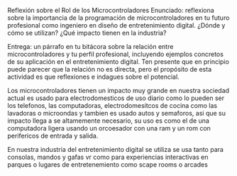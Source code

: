 Reflexión sobre el Rol de los Microcontroladores
Enunciado: reflexiona sobre la importancia de la programación de microcontroladores en tu futuro profesional
como ingeniero en diseño de entretenimiento digital. ¿Dónde y cómo se utilizan? ¿Qué impacto tienen en la 
industria?

Entrega: un párrafo en tu bitácora sobre la relación entre microcontroladores y tu perfil profesional, 
incluyendo ejemplos concretos de su aplicación en el entretenimiento digital. Ten presente que en principio
puede parecer que la relación no es directa, pero el propósito de esta actividad es que reflexiones e 
indagues sobre el potencial.

Los microcontroladores tienen un impacto muy grande en  nuestra sociedad actual es usado para electrodomesticos de uso diario como lo pueden ser 
los telefonos, las computadoras, electrodomesitcos de cocina como las lavadoras o microondas y tambien es usado autos y semaforos, asi que su impacto
llega a se altamemente necesario, su uso es como el de una computadora ligera usando un orcoesador con una ram y un rom con perifericos de entrada y 
salida. 

En nuestra industria del entretenimiento digital se utiliza se usa tanto para consolas, mandos y gafas vr como para experiencias interactivas en 
parques o lugares de entretenemiento como scape rooms o arcades
